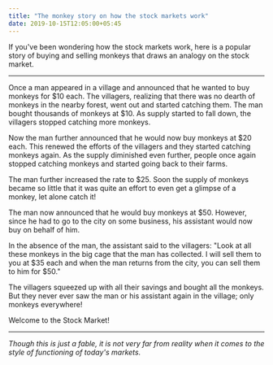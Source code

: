 ```yaml
---
title: "The monkey story on how the stock markets work"
date: 2019-10-15T12:05:00+05:45
---
```


If you've been wondering how the stock markets work, here is a popular story of buying and selling monkeys that draws an analogy on the stock market.

---

Once a man appeared in a village and announced that he wanted to buy monkeys for $10 each. The villagers, realizing that there was no dearth of monkeys in the nearby forest, went out and started catching them. The man bought thousands of monkeys at $10. As supply started to fall down, the villagers stopped catching more monkeys.

Now the man further announced that he would now buy monkeys at $20 each. This renewed the efforts of the villagers and they started catching monkeys again. As the supply diminished even further, people once again stopped catching monkeys and started going back to their farms.

The man further increased the rate to $25. Soon the supply of monkeys became so little that it was quite an effort to even get a glimpse of a monkey, let alone catch it!

The man now announced that he would buy monkeys at $50. However, since he had to go to the city on some business, his assistant would now buy on behalf of him.

In the absence of the man, the assistant said to the villagers: "Look at all these monkeys in the big cage that the man has collected. I will sell them to you at $35 each and when the man returns from the city, you can sell them to him for $50."

The villagers squeezed up with all their savings and bought all the monkeys. But they never ever saw the man or his assistant again in the village; only monkeys everywhere!

Welcome to the Stock Market!

---

*Though this is just a fable, it is not very far from reality when it comes to the style of functioning of today's markets.*
